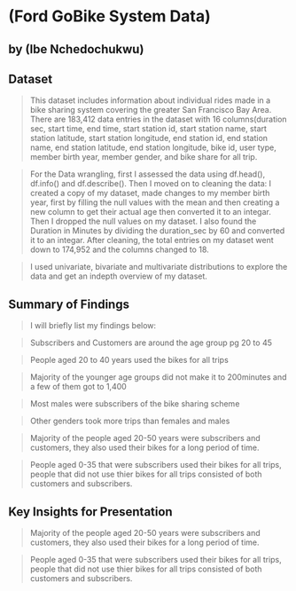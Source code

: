 # (Ford GoBike System Data)
## by (Ibe Nchedochukwu)


## Dataset


> This dataset includes information about individual rides made in a bike sharing system covering the greater San Francisco Bay Area. There are 183,412 data entries in the dataset with 16 columns(duration sec, start time, end time, start station id, start station name, start station latitude, start station longitude, end station id, end station name, end station latitude, end station longitude, bike id, user type, member birth year, member gender, and bike share for all trip.

> For the Data wrangling, first I assessed the data using df.head(), df.info() and df.describe().
Then I moved on to cleaning the data: I created a copy of my dataset, made changes to my member birth year, first by filling the null values with the mean and then creating a new column to get their actual age then converted it to an integar. Then I dropped the null values on my dataset. I also found the Duration in Minutes by dividing the duration_sec by 60 and converted it to an integar.
After cleaning, the total entries on my dataset went down to 174,952 and the columns changed to 18.

>I used univariate, bivariate and multivariate distributions to explore the data and get an indepth overview of my dataset.


## Summary of Findings

>I will briefly list my findings below:

> Subscribers and Customers are around the age group pg 20 to 45

>People aged 20 to 40 years used the bikes for all trips

>Majority of the younger age groups did not make it to 200minutes and a few of them got to 1,400

>Most males were subscribers of the bike sharing scheme

>Other genders took more trips than females and males

>Majority of the people aged 20-50 years were subscribers and customers, they also used their bikes for a long period of time.

>People aged 0-35 that were subscribers used their bikes for all trips, people that did not use thier bikes for all trips consisted of both customers and subscribers.


## Key Insights for Presentation

> Majority of the people aged 20-50 years were subscribers and customers, they also used their bikes for a long period of time.

>People aged 0-35 that were subscribers used their bikes for all trips, people that did not use thier bikes for all trips consisted of both customers and subscribers.